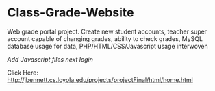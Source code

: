 # Class-Grade-Website
Web grade portal project. Create new student accounts, teacher super account capable of changing grades, ability to check grades, MySQL database usage for data, PHP/HTML/CSS/Javascript usage interwoven

*Add Javascript files next login* 

Click Here: http://jbennett.cs.loyola.edu/projects/projectFinal/html/home.html 
